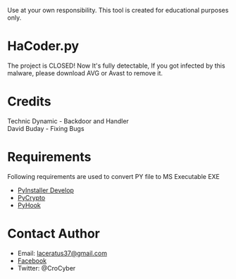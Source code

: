Use at your own responsibility. This tool is created for educational purposes only.
# HaCoder.py
The project is CLOSED! Now It's fully detectable, If you got infected by this malware, please download AVG or Avast to remove it.

# Credits
Technic Dynamic - Backdoor and Handler<br>
David Buday - Fixing Bugs

# Requirements
Following requirements are used to convert PY file to MS Executable EXE
- [PyInstaller Develop](https://github.com/pyinstaller/pyinstaller)
- [PyCrypto](http://www.voidspace.org.uk/python/modules.shtml#pycrypto)
- [PyHook](http://sourceforge.net/projects/pyhook/)

# Contact Author
* Email: laceratus37@gmail.com
* [Facebook](https://www.facebook.com/cyber1337)
* Twitter: @CroCyber
